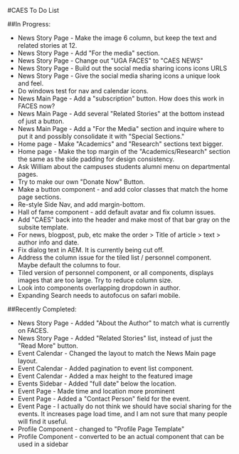 #CAES To Do List


##In Progress:
- News Story Page - Make the image 6 column, but keep the text and related stories at 12.
- News Story Page - Add "For the media" section.
- News Story Page - Change out "UGA FACES" to "CAES NEWS"
- News Story Page - Build out the social media sharing icons icons URLS
- News Story Page - Give the social media sharing icons a unique look and feel.
- Do windows test for nav and calendar icons.
- News Main Page - Add a "subscription" button. How does this work in FACES now?
- News Main Page - Add several "Related Stories" at the bottom instead of just a button.
- News Main Page - Add a "For the Media" section and inquire where to put it and possibly consolidate it with "Special Sections."
- Home page - Make "Academics" and "Research" sections text bigger.
- Home page - Make the top margin of the "Academics/Research" section the same as the side padding for design consistency.
- Ask William about the campuses students alumni menu on departmental pages.
- Try to make our own "Donate Now" Button.
- Make a button component - and add color classes that match the home page sections.
- Re-style Side Nav, and add margin-bottom.
- Hall of fame component - add default avatar and fix column issues.
- Add "CAES" back into the header and make most of that bar gray on the subsite template.
- For news, blogpost, pub, etc make the order > Title of article > text > author info and date.
- Fix dialog text in AEM. It is currently being cut off.
- Address the column issue for the tiled list / personnel component.  Maybe default the columns to four.
- Tiled version of personnel component, or all components, displays images that are too large.  Try to reduce column size.
- Look into components overlapping dropdown in author.
- Expanding Search needs to autofocus on safari mobile.

##Recently Completed:
- News Story Page - Added "About the Author" to match what is currently on FACES.
- News Story Page - Added "Related Stories" list, instead of just the "Read More" button.
- Event Calendar - Changed the layout to match the News Main page layout.
- Event Calendar - Added pagination to event list component.
- Event Calendar - Added a max height to the featured image
- Events Sidebar - Added "full date" below the location.
- Event Page - Made time and location more prominent
- Event Page - Added a "Contact Person" field for the event.
- Event Page - I actually do not think we should have social sharing for the events. It increases page load time, and I am not sure that many people will find it useful.
- Profile Component - changed to "Profile Page Template"
- Profile Component - converted to be an actual component that can be used in a sidebar
